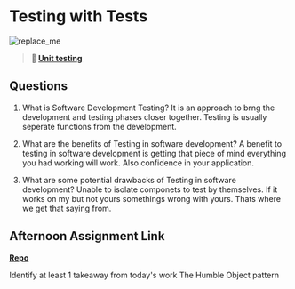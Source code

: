 # Testing with Tests

![replace_me](https://codeworks.blob.core.windows.net/public/assets/img/illustrations/placeholder.svg)

> **📖 [Unit testing](https://codeworksacademy.com/fs-student-guide/resources/wk8-9/03-Unit-Testing)**

## Questions

1. What is Software Development Testing?
It is an approach to brng the development and testing phases closer together. Testing is usually seperate functions from the development.


2. What are the benefits of Testing in software development?
A benefit to testing in software development is getting that piece of mind everything you had working will work. Also confidence in your application.

3. What are some potential drawbacks of Testing in software development?
Unable to isolate componets to test by themselves. If it works on my but not yours somethings wrong with yours. Thats where we get that saying from.

## Afternoon Assignment Link

**[Repo](https://github.com/KarinnaGorrono/DaVinki.git)**

Identify at least 1 takeaway from today's work
The Humble Object pattern